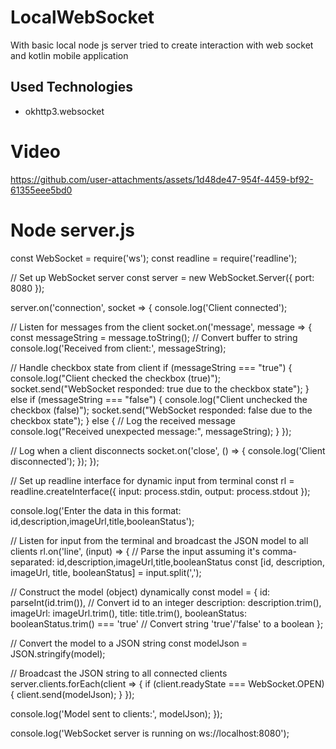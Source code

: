 
# LocalWebSocket

With basic local node js server tried to create interaction with web socket and kotlin mobile application

## Used Technologies
- okhttp3.websocket

# Video


https://github.com/user-attachments/assets/1d48de47-954f-4459-bf92-61355eee5bd0




# Node server.js
const WebSocket = require('ws');
const readline = require('readline');

// Set up WebSocket server
const server = new WebSocket.Server({ port: 8080 });

server.on('connection', socket => {
  console.log('Client connected');

  // Listen for messages from the client
  socket.on('message', message => {
    const messageString = message.toString();  // Convert buffer to string
    console.log('Received from client:', messageString);

  // Handle checkbox state from client
    if (messageString === "true") {
      console.log("Client checked the checkbox (true)");
      socket.send("WebSocket responded: true due to the checkbox state");
    } else if (messageString === "false") {
      console.log("Client unchecked the checkbox (false)");
      socket.send("WebSocket responded: false due to the checkbox state");
    } else {
      // Log the received message
      console.log("Received unexpected message:", messageString);
    }
  });

  // Log when a client disconnects
  socket.on('close', () => {
    console.log('Client disconnected');
  });
});

// Set up readline interface for dynamic input from terminal
const rl = readline.createInterface({
  input: process.stdin,
  output: process.stdout
});

console.log('Enter the data in this format: id,description,imageUrl,title,booleanStatus');

// Listen for input from the terminal and broadcast the JSON model to all clients
rl.on('line', (input) => {
  // Parse the input assuming it's comma-separated: id,description,imageUrl,title,booleanStatus
  const [id, description, imageUrl, title, booleanStatus] = input.split(',');

  // Construct the model (object) dynamically
  const model = {
    id: parseInt(id.trim()),               // Convert id to an integer
    description: description.trim(),
    imageUrl: imageUrl.trim(),
    title: title.trim(),
    booleanStatus: booleanStatus.trim() === 'true'  // Convert string 'true'/'false' to a boolean
  };

  // Convert the model to a JSON string
  const modelJson = JSON.stringify(model);

  // Broadcast the JSON string to all connected clients
  server.clients.forEach(client => {
    if (client.readyState === WebSocket.OPEN) {
      client.send(modelJson);
    }
  });

  console.log('Model sent to clients:', modelJson);
});
  
console.log('WebSocket server is running on ws://localhost:8080');












